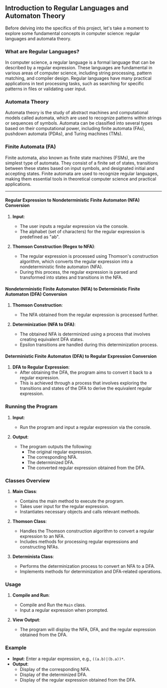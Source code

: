 ## Introduction to Regular Languages and Automaton Theory

Before delving into the specifics of this project, let's take a moment to explore some fundamental concepts in computer science: regular languages and automata theory.

### What are Regular Languages?

In computer science, a regular language is a formal language that can be described by a regular expression. These languages are fundamental in various areas of computer science, including string processing, pattern matching, and compiler design. Regular languages have many practical applications in text processing tasks, such as searching for specific patterns in files or validating user input.

### Automata Theory

Automata theory is the study of abstract machines and computational models called automata, which are used to recognize patterns within strings or sequences of symbols. Automata can be classified into several types based on their computational power, including finite automata (FAs), pushdown automata (PDAs), and Turing machines (TMs).

### Finite Automata (FA)

Finite automata, also known as finite state machines (FSMs), are the simplest type of automata. They consist of a finite set of states, transitions between these states based on input symbols, and designated initial and accepting states. Finite automata are used to recognize regular languages, making them essential tools in theoretical computer science and practical applications.


---

#### Regular Expression to Nondeterministic Finite Automaton (NFA) Conversion
1. **Input**: 
   - The user inputs a regular expression via the console.
   - The alphabet (set of characters) for the regular expression is predefined as "ab".

2. **Thomson Construction (Regex to NFA)**:
   - The regular expression is processed using Thomson's construction algorithm, which converts the regular expression into a nondeterministic finite automaton (NFA).
   - During this process, the regular expression is parsed and transformed into states and transitions in the NFA.

#### Nondeterministic Finite Automaton (NFA) to Deterministic Finite Automaton (DFA) Conversion
1. **Thomson Construction**:
   - The NFA obtained from the regular expression is processed further.
   
2. **Determinization (NFA to DFA)**:
   - The obtained NFA is determinized using a process that involves creating equivalent DFA states.
   - Epsilon transitions are handled during this determinization process.

#### Deterministic Finite Automaton (DFA) to Regular Expression Conversion
1. **DFA to Regular Expression**:
   - After obtaining the DFA, the program aims to convert it back to a regular expression.
   - This is achieved through a process that involves exploring the transitions and states of the DFA to derive the equivalent regular expression.

### Running the Program
1. **Input**:
   - Run the program and input a regular expression via the console.
   
2. **Output**:
   - The program outputs the following:
     - The original regular expression.
     - The corresponding NFA.
     - The determinized DFA.
     - The converted regular expression obtained from the DFA.

### Classes Overview
1. **Main Class**:
   - Contains the main method to execute the program.
   - Takes user input for the regular expression.
   - Instantiates necessary objects and calls relevant methods.

2. **Thomson Class**:
   - Handles the Thomson construction algorithm to convert a regular expression to an NFA.
   - Includes methods for processing regular expressions and constructing NFAs.

3. **Determinista Class**:
   - Performs the determinization process to convert an NFA to a DFA.
   - Implements methods for determinization and DFA-related operations.

### Usage
1. **Compile and Run**:
   - Compile and Run the `Main` class.
   - Input a regular expression when prompted.
   
2. **View Output**:
   - The program will display the NFA, DFA, and the regular expression obtained from the DFA.

### Example
- **Input**: Enter a regular expression, e.g., `((a.b)|(b.a))*`.
- **Output**:
  - Display of the corresponding NFA.
  - Display of the determinized DFA.
  - Display of the regular expression obtained from the DFA.